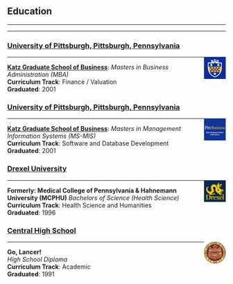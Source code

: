 ## Education

---

---

### [University of Pittsburgh, Pittsburgh, Pennsylvania](https://pitt.edu)

<img src="images/pitt_logo.png" alt="pitt_Logo" style="width:10%; float: right;">

---

**[Katz Graduate School of Business](https://business.pitt.edu)**: _Masters in Business Administration (MBA)_\
**Curriculum Track**: Finance / Valuation\
**Graduated**: 2001

### [University of Pittsburgh, Pittsburgh, Pennsylvania](https://pitt.edu)

<img src="images/katz_logo.png" alt="katz_Logo" style="width:10%; float: right;">

---

**[Katz Graduate School of Business](https://business.pitt.edu)**:
_Masters in Management Information Systems (MS-MIS)_\
**Curriculum Track**: Software and Database Development\
**Graduated**: 2001

### **[Drexel University](https://drexel.edu)**

<img src="images/drexel_logo.png" alt="drexel_Logo" style="width:10%; float: right;">

---

**Formerly: Medical College of Pennsylvania & Hahnemann University (MCPHU)**
_Bachelors of Science (Health Science)_\
**Curriculum Track**: Health Science and Humanities\
**Graduated**: 1996

### **[Central High School](https://centralhs.philasd.org)**

<img src="images/central_logo.png" alt="central_Logo" style="width:10%; float: right;">

---

**Go, Lancer!**\
_High School Diploma_\
**Curriculum Track**: Academic\
**Graduated**: 1991

